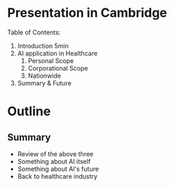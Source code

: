 # Presentation in Cambridge

Table of Contents:

1. Introduction 5min
2. AI application in Healthcare
    1. Personal Scope
    2. Corporational Scope
    3. Nationwide
3. Summary & Future

# Outline

## Summary

* Review of the above three
* Something about AI itself
* Something about Al's future
* Back to healthcare industry
